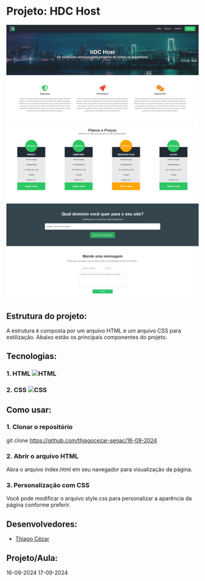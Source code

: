 # Projeto: HDC Host
<img src="img/home1.PNG" alt="HTML">
<img src="img/home2.png" alt="HTML">
<img src="img/home3.png" alt="HTML">

## Estrutura do projeto:

A estrutura é composta por um arquivo HTML e um arquivo CSS para estilização. Abaixo estão os principais componentes do projeto.

## Tecnologias:

### 1. HTML <img src="https://upload.wikimedia.org/wikipedia/commons/6/61/HTML5_logo_and_wordmark.svg" alt="HTML" width="26" height="26">

### 2. CSS <img src="https://cdn.jsdelivr.net/npm/simple-icons@v6/icons/css3.svg" alt="CSS" width="26" height="26">

## Como usar:

### 1. Clonar o repositório

git clone https://github.com/thiagocezar-senac/16-09-2024

### 2. Abrir o arquivo HTML

Abra o arquivo index.html em seu navegador para visualização da página.

### 3. Personalização com CSS

Você pode modificar o arquivo style.css para personalizar a aparência da página conforme preferir.

## Desenvolvedores:

- [Thiago Cézar](https://github.com/thiagocezar-senac)

## Projeto/Aula:

16-09-2024
17-09-2024
